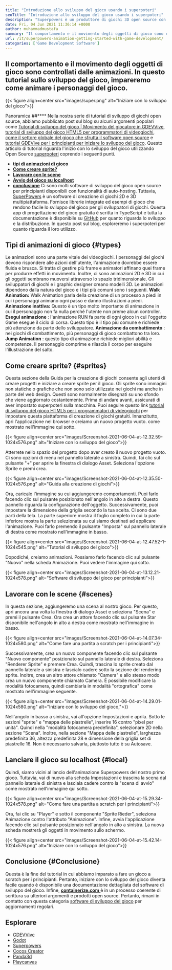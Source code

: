 ```yaml
---
title: "Introduzione allo sviluppo del gioco usando i superpoteri" 
seoTitle: "Introduzione allo sviluppo del gioco usando i superpoteri" 
description: "Superpowers è un produttore di giochi 3D open source con collaborazione in tempo reale. Questo tutorial riguarda l'inizio dello sviluppo del gioco usando i superpoteri." 
date: Fri, 04 Jun 2021 11:36:14 +0000
author: muhammadmustafa
summary: "Il comportamento e il movimento degli oggetti di gioco sono controllati dalle animazioni. In questo tutorial sullo sviluppo del gioco, impareremo come animare i personaggi del gioco." 
url: /it/superpowers-animation-getting-started-with-game-development/
categories: ['Game Development Software']
---
```


## Il comportamento e il movimento degli oggetti di gioco sono controllati dalle animazioni. In questo tutorial sullo sviluppo del gioco, impareremo come animare i personaggi del gioco.

{{< figure align=center src="images/super.png" alt="Iniziare con lo sviluppo del gioco">}}


Panoramica ##****
Nella nostra serie di tutorial di sviluppo di giochi open source, abbiamo pubblicato post sul blog su alcuni argomenti popolari come [Tutorial di sviluppo del gioco | Movimento del giocatore in GDEVVive][1], [tutorial di sviluppo del gioco HTML5 per programmatori di videogiochi][2], [come il settore globale del gioco che sfrutta il software open source][3] e [tutorial GDEVive per i principianti per iniziare lo sviluppo del gioco][4 ]. Questo articolo di tutorial riguarda l'inizio con lo sviluppo del gioco utilizzando Open Source [superpoteri][5] coprendo i seguenti punti.
* **[tipi di animazioni di gioco][6]** 
* **[Come creare sprite?][7]** 
* **[Lavorare con le scene][8]** 
* **[Avvio del gioco su localhost][9]** 
* **[conclusione][10]** 
Ci sono molti software di sviluppo del gioco open source per principianti disponibili con funzionalità di auto-hosting. Tuttavia, [SuperPowers][5] è un software di creazione di giochi 2D e 3D multipiattaforma. Fornisce librerie integrate ed esempi di gioco che rendono facile lo sviluppo del gioco per gli sviluppatori di giochi. Questa app di progettazione del gioco gratuita è scritta in TypeScript e tutta la documentazione è disponibile su [GitHub][11] per quanto riguarda lo sviluppo e la distribuzione. In questo post sul blog, esploreremo i superpoteri per quanto riguarda il loro utilizzo.

## Tipi di animazioni di gioco {#types}

Le animazioni sono una parte vitale dei videogiochi. I personaggi dei giochi devono rispondere alle azioni dell'utente, l'animazione dovrebbe essere fluida e brusca. Si tratta di gestire più frame e animatori affinano quei frame per produrre effetti in movimento. Inoltre, ci sono animazioni 2D e 3D in cui gli oggetti sembrano muoversi attraverso lo spazio tridimensionale. Gli sviluppatori di giochi e i graphic designer creano modelli 3D. Le animazioni dipendono dalla natura del gioco e i tipi più comuni sono i seguenti.
**Walk Animation:**  Walk Animation parla della creazione di un processo a piedi in cui i personaggi animano ogni passo e danno illustrazioni a piedi.
**Animazione inattiva:**  Questo è un tipo molto importante di animazione in cui il personaggio non fa nulla perché l'utente non preme alcun controller.
**Esegui animazione** : l'animazione RUN fa parte di ogni gioco in cui l'oggetto Game esegue il ciclo di corsa. Questo tipo è il tipo più comune e richiede più attenzione da parte dello sviluppatore.
**Animazione da combattimento** : nei giochi di combattimento, più personaggi di gioco combattono tra loro.
**Jump Animation** : questo tipo di animazione richiede migliori abilità e competenze. Il personaggio comprime e rilascia il corpo per eseguire l'illustrazione del salto.

## Come creare sprite? {#sprites}

Questa sezione della Guida per la creazione di giochi consente agli utenti di creare progetti e iniziare a creare sprite per il gioco. Gli sprite sono immagini non statiche o grafiche che non sono solo utilizzate nei giochi ma anche in parte del web design. Questi sono normalmente disegnati su uno sfondo che viene aggiornato costantemente.
Prima di andare avanti, assicurati di aver impostato superpoteri sulla macchina. Puoi seguire questo link [tutorial di sviluppo del gioco HTML5 per i programmatori di videogiochi][2] per impostare questa piattaforma di creazione di giochi gratuiti.
Innanzitutto, apri l'applicazione nel browser e creiamo un nuovo progetto vuoto. come mostrato nell'immagine qui sotto.

{{< figure align=center src="images/Screenshot-2021-06-04-at-12.32.59-1024x576.png" alt="Iniziare con lo sviluppo del gioco">}}

Atterrete nello spazio del progetto dopo aver creato il nuovo progetto vuoto. Ci sono opzioni di menu nel pannello laterale a sinistra. Quindi, fai clic sul pulsante "+" per aprire la finestra di dialogo Asset. Seleziona l'opzione Sprite e premi crea.

{{< figure align=center src="images/Screenshot-2021-06-04-at-12.35.50-1024x576.png" alt="Guida alla creazione di giochi">}}

Ora, caricalo l'immagine su cui aggiungeremo comportamenti. Puoi farlo facendo clic sul pulsante posizionato nell'angolo in alto a destra. Questo pannello riguarda la configurazione dell'oggetto.
Successivamente, puoi impostare la dimensione della griglia secondo la tua scelta. Ci sono due parti della tela. La parte superiore mostra il foglio completo in cui la parte inferiore mostra la parte selezionata su cui siamo destinati ad applicare l'animazione. Puoi farlo premendo il pulsante "Imposta" sul pannello laterale di destra come mostrato nell'immagine in basso.

{{< figure align=center src="images/Screenshot-2021-06-04-at-12.47.52-1-1024x545.png" alt="Tutorial di sviluppo del gioco">}}

Dopodiché, creiamo animazioni. Possiamo farlo facendo clic sul pulsante "Nuovo" nella scheda Animazione. Puoi vedere l'immagine qui sotto.

{{< figure align=center src="images/Screenshot-2021-06-04-at-13.12.21-1024x578.png" alt="Software di sviluppo del gioco per principianti">}}


## Lavorare con le scene {#scenes}

In questa sezione, aggiungeremo una scena al nostro gioco. Per questo, apri ancora una volta la finestra di dialogo Asset e seleziona "Scena" e premi il pulsante Crea. Ora crea un attore facendo clic sul pulsante Star disponibile nell'angolo in alto a destra come mostrato nell'immagine in basso.

{{< figure align=center src="images/Screenshot-2021-06-04-at-14.07.34-1024x580.png" alt="Come fare una partita a scratch per i principianti">}}

Successivamente, crea un nuovo componente facendo clic sul pulsante "Nuovo componente" posizionato sul pannello laterale di destra. Seleziona "Renderer Sprite" e premere Crea. Quindi, trascina lo sprite creato dal pannello laterale a sinistra e lascialo cadere sotto la sezione del rendering sprite. Inoltre, crea un altro attore chiamato "Camera" e allo stesso modo crea un nuovo componente chiamato Camera.
È possibile modificare la modalità fotocamera, quindi cambiarla in modalità "ortografica" come mostrato nell'immagine seguente.

{{< figure align=center src="images/Screenshot-2021-06-04-at-14.29.01-1024x580.png" alt="Iniziare con lo sviluppo del gioco,">}}

Nell'angolo in basso a sinistra, vai all'opzione Impostazioni e aprila. Sotto le sezioni "sprite" e "mappa delle piastrelle", inserire 16 contro "pixel per unità". Quindi nella "modalità fotocamera predefinita", selezionare 2D nella sezione "Scena". Inoltre, nella sezione "Mappa delle piastrelle", larghezza predefinita 36, ​​altezza predefinita 28 e dimensione della griglia set di piastrelle 16. Non è necessario salvarla, piuttosto tutto è su Autosave.

## Lanciare il gioco su localhost {#local}

Quindi, siamo vicini al lancio dell'animazione Superpowers del nostro primo gioco. Tuttavia, vai di nuovo alla scheda Impostazioni e trascina la scena dal pannello laterale di sinistra e lasciala cadere contro la "scena di avvio" come mostrato nell'immagine qui sotto.

{{< figure align=center src="images/Screenshot-2021-06-04-at-15.29.34-1024x578.png" alt="Come fare una partita a scratch per i principianti">}}

Ora, fai clic su "Player" e sotto il componente "Sprite Rieder", seleziona Animazione contro l'attributo "Animazione". Infine, avvia l'applicazione facendo clic sul pulsante posizionato nell'angolo in alto a sinistra. La nuova scheda mostrerà gli oggetti in movimento sullo schermo.

{{< figure align=center src="images/Screenshot-2021-06-04-at-15.42.14-1024x576.png" alt="Iniziare con lo sviluppo del gioco">}}


## Conclusione {#Conclusione}

Questa è la fine del tutorial in cui abbiamo imparato a fare un gioco a scratch per i principianti. Pertanto, iniziare con lo sviluppo del gioco diventa facile quando è disponibile una documentazione dettagliata del software di sviluppo del gioco. Infine, [ **containerize.com** ][12] è in un processo coerente di scrittura su ulteriori argomenti e prodotti open source. Pertanto, rimani in contatto con questa categoria [software di sviluppo del gioco][13] per aggiornamenti regolari.

## Esplorare
  * [GDEVVive][14]
  * [Godot][15]
  * [Superpowers][5]
  * [Cocos Creator][16]
  * [Panda3d][17]
  * [Playcanvas][18]



[1]: https://blog.containerize.com/game-development-software/game-development-tutorial-player-movement-in-gdevelop/
[2]: https://blog.containerize.com/2021/05/19/html5-game-development-tutorial-for-video-game-programmers/
[3]: https://blog.containerize.com/game-development-software/how-global-gaming-market-leveraging-open-source-software/
[4]: https://blog.containerize.com/game-development-software/game-development-tutorial-player-movement-in-gdevelop/
[5]: https://products.containerize.com/game-development-software/superpowers/
[6]: #types
[7]: #sprites
[8]: #scenes
[9]: #local
[10]: #Conclusion
[11]: https://github.com/superpowers/superpowers-core
[12]: https://www.containerize.com/
[13]: https://products.containerize.com/game-development-software/
[14]: https://products.containerize.com/game-development-software/gdevelop/
[15]: https://products.containerize.com/game-development-software/godot/
[16]: https://products.containerize.com/game-development-software/cocos-creator/
[17]: https://products.containerize.com/game-development-software/panda3d/
[18]: https://products.containerize.com/game-development-software/playcanvas/
